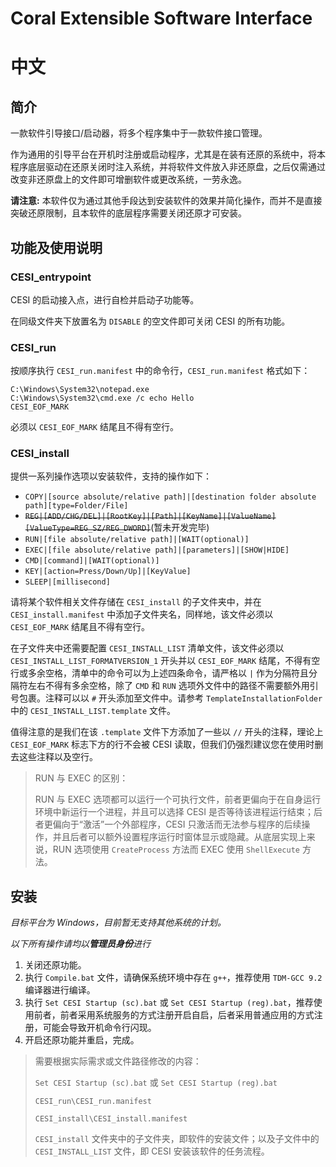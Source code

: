# Coral Extensible Software Interface

# 中文

## 简介

一款软件引导接口/启动器，将多个程序集中于一款软件接口管理。

作为通用的引导平台在开机时注册或启动程序，尤其是在装有还原的系统中，将本程序底层驱动在还原关闭时注入系统，并将软件文件放入非还原盘，之后仅需通过改变非还原盘上的文件即可增删软件或更改系统，一劳永逸。

**请注意:** 本软件仅为通过其他手段达到安装软件的效果并简化操作，而并不是直接突破还原限制，且本软件的底层程序需要关闭还原才可安装。

## 功能及使用说明

### CESI_entrypoint

CESI 的启动接入点，进行自检并启动子功能等。

在同级文件夹下放置名为 `DISABLE` 的空文件即可关闭 CESI 的所有功能。

### CESI_run

按顺序执行 `CESI_run.manifest` 中的命令行，`CESI_run.manifest` 格式如下：

```
C:\Windows\System32\notepad.exe
C:\Windows\System32\cmd.exe /c echo Hello
CESI_EOF_MARK
```

必须以 `CESI_EOF_MARK` 结尾且不得有空行。

### CESI_install

提供一系列操作选项以安装软件，支持的操作如下：

- `COPY|[source absolute/relative path]|[destination folder absolute path][type=Folder/File]`
- ~~`REG|[ADD/CHG/DEL]|[RootKey]|[Path]|[KeyName]|[ValueName][ValueType=REG_SZ/REG_DWORD]`~~(暂未开发完毕)
- `RUN|[file absolute/relative path]|[WAIT(optional)]`
- `EXEC|[file absolute/relative path]|[parameters]|[SHOW|HIDE]`
- `CMD|[command]|[WAIT(optional)]`
- `KEY|[action=Press/Down/Up]|[KeyValue]`
- `SLEEP|[millisecond]`

请将某个软件相关文件存储在 `CESI_install` 的子文件夹中，并在 `CESI_install.manifest` 中添加子文件夹名，同样地，该文件必须以 `CESI_EOF_MARK` 结尾且不得有空行。

在子文件夹中还需要配置 `CESI_INSTALL_LIST` 清单文件，该文件必须以 `CESI_INSTALL_LIST_FORMATVERSION_1` 开头并以 `CESI_EOF_MARK` 结尾，不得有空行或多余空格，清单中的命令可以为上述四条命令，请严格以 `|` 作为分隔符且分隔符左右不得有多余空格，除了 `CMD` 和 `RUN` 选项外文件中的路径不需要额外用引号包裹。注释可以以 `#` 开头添加至文件中。请参考 `TemplateInstallationFolder` 中的 `CESI_INSTALL_LIST.template` 文件。

值得注意的是我们在该 `.template` 文件下方添加了一些以 `//` 开头的注释，理论上 `CESI_EOF_MARK` 标志下方的行不会被 CESI 读取，但我们仍强烈建议您在使用时删去这些注释以及空行。

> RUN 与 EXEC 的区别：
>
> RUN 与 EXEC 选项都可以运行一个可执行文件，前者更偏向于在自身运行环境中新运行一个进程，并且可以选择 CESI 是否等待该进程运行结束；后者更偏向于“激活”一个外部程序，CESI 只激活而无法参与程序的后续操作，并且后者可以额外设置程序运行时窗体显示或隐藏。从底层实现上来说，RUN 选项使用 `CreateProcess` 方法而 EXEC 使用 `ShellExecute` 方法。

## 安装

*目标平台为 Windows，目前暂无支持其他系统的计划。*

*以下所有操作请均以**管理员身份**进行*

1. 关闭还原功能。
2. 执行 `Compile.bat` 文件，请确保系统环境中存在 `g++`，推荐使用 `TDM-GCC 9.2` 编译器进行编译。
3. 执行 `Set CESI Startup (sc).bat` 或 `Set CESI Startup (reg).bat`，推荐使用前者，前者采用系统服务的方式注册开启自启，后者采用普通应用的方式注册，可能会导致开机命令行闪现。
4. 开启还原功能并重启，完成。

> 需要根据实际需求或文件路径修改的内容：
>
> `Set CESI Startup (sc).bat` 或 `Set CESI Startup (reg).bat`
>
> `CESI_run\CESI_run.manifest`
>
> `CESI_install\CESI_install.manifest`
>
> `CESI_install` 文件夹中的子文件夹，即软件的安装文件；以及子文件中的 `CESI_INSTALL_LIST` 文件，即 CESI 安装该软件的任务流程。